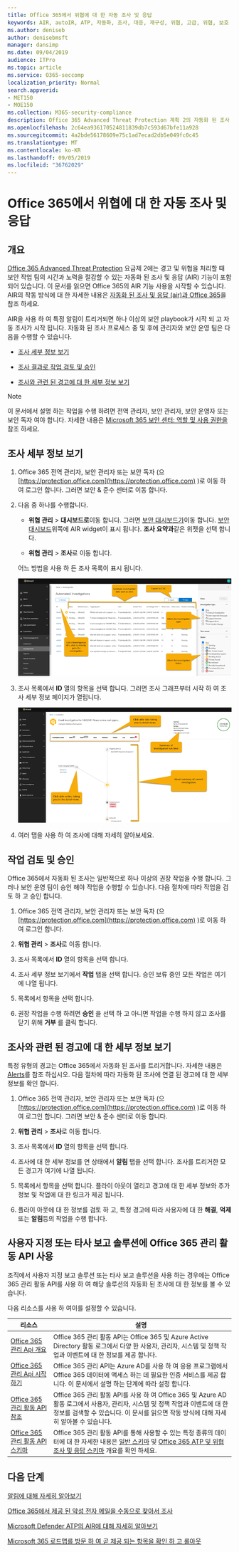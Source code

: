 ```yaml
---
title: Office 365에서 위협에 대 한 자동 조사 및 응답
keywords: AIR, autoIR, ATP, 자동화, 조사, 대응, 재구성, 위협, 고급, 위협, 보호
ms.author: deniseb
author: denisebmsft
manager: dansimp
ms.date: 09/04/2019
audience: ITPro
ms.topic: article
ms.service: O365-seccomp
localization_priority: Normal
search.appverid:
- MET150
- MOE150
ms.collection: M365-security-compliance
description: Office 365 Advanced Threat Protection 계획 2의 자동화 된 조사 및 응답 기능 사용을 시작 하세요.
ms.openlocfilehash: 2c64ea936170524811839db7c593d67bfe11a928
ms.sourcegitcommit: 4a2bde56178609e75c1ad7ecad2db5e049fc0c45
ms.translationtype: MT
ms.contentlocale: ko-KR
ms.lasthandoff: 09/05/2019
ms.locfileid: "36762029"
---
```

# <a name="automatically-investigate-and-respond-to-threats-in-office-365"></a>Office 365에서 위협에 대 한 자동 조사 및 응답

## <a name="overview"></a>개요

[Office 365 Advanced Threat Protection](office-365-atp.md) 요금제 2에는 경고 및 위협을 처리할 때 보안 작업 팀의 시간과 노력을 절감할 수 있는 자동화 된 조사 및 응답 (AIR) 기능이 포함 되어 있습니다. 이 문서를 읽으면 Office 365의 AIR 기능 사용을 시작할 수 있습니다. AIR의 작동 방식에 대 한 자세한 내용은 [자동화 된 조사 및 응답 (air)과 Office 365](automated-investigation-response-office.md)을 참조 하세요.

AIR을 사용 하 여 특정 알림이 트리거되면 하나 이상의 보안 playbook가 시작 되 고 자동 조사가 시작 됩니다. 자동화 된 조사 프로세스 중 및 후에 관리자와 보안 운영 팀은 다음을 수행할 수 있습니다.

- [조사 세부 정보 보기](#view-details-of-an-investigation)

- [조사 결과로 작업 검토 및 승인](#review-and-approve-actions) 

- [조사와 관련 된 경고에 대 한 세부 정보 보기](#view-details-about-an-alert-related-to-an-investigation)

> [!NOTE]
> 이 문서에서 설명 하는 작업을 수행 하려면 전역 관리자, 보안 관리자, 보안 운영자 또는 보안 독자 여야 합니다. 자세한 내용은 [Microsoft 365 보안 센터: 역할 및 사용 권한을](https://docs.microsoft.com/office365/securitycompliance/microsoft-security-and-compliance#required-licenses-and-permissions)참조 하세요.

## <a name="view-details-of-an-investigation"></a>조사 세부 정보 보기

1. Office 365 전역 관리자, 보안 관리자 또는 보안 독자 (으 [https://protection.office.com](https://protection.office.com) )로 이동 하 여 로그인 합니다. 그러면 보안 & 준수 센터로 이동 합니다.

2. 다음 중 하나를 수행합니다.

    - **위협 관리** > **대시보드로**이동 합니다. 그러면 [보안 대시보드가](security-dashboard.md)이동 합니다. [보안 대시보드](security-dashboard.md)위쪽에 AIR widget이 표시 됩니다. **조사 요약과**같은 위젯을 선택 합니다.

    - **위협 관리** > **조사**로 이동 합니다. 

    어느 방법을 사용 하 든 조사 목록이 표시 됩니다.

    ![AIR의 주 조사 페이지](media/air-maininvestigationpage.png) 

3. 조사 목록에서 **ID** 열의 항목을 선택 합니다. 그러면 조사 그래프부터 시작 하 여 조사 세부 정보 페이지가 열립니다.

    ![AIR 조사 그래프 페이지](media/air-investigationgraphpage.png)

4. 여러 탭을 사용 하 여 조사에 대해 자세히 알아보세요.

## <a name="review-and-approve-actions"></a>작업 검토 및 승인

Office 365에서 자동화 된 조사는 일반적으로 하나 이상의 권장 작업을 수행 합니다. 그러나 보안 운영 팀이 승인 해야 작업을 수행할 수 있습니다. 다음 절차에 따라 작업을 검토 하 고 승인 합니다.

1. Office 365 전역 관리자, 보안 관리자 또는 보안 독자 (으 [https://protection.office.com](https://protection.office.com) )로 이동 하 여 로그인 합니다. 

2. **위협 관리** > **조사**로 이동 합니다.

3. 조사 목록에서 **ID** 열의 항목을 선택 합니다. 

3. 조사 세부 정보 보기에서 **작업** 탭을 선택 합니다. 승인 보류 중인 모든 작업은 여기에 나열 됩니다.

4. 목록에서 항목을 선택 합니다.

5. 권장 작업을 수행 하려면 **승인** 을 선택 하 고 아니면 작업을 수행 하지 않고 조사를 닫기 위해 **거부** 를 클릭 합니다.

## <a name="view-details-about-an-alert-related-to-an-investigation"></a>조사와 관련 된 경고에 대 한 세부 정보 보기

특정 유형의 경고는 Office 365에서 자동화 된 조사를 트리거합니다. 자세한 내용은 [Alerts](automated-investigation-response-office.md#alerts)를 참조 하십시오. 다음 절차에 따라 자동화 된 조사에 연결 된 경고에 대 한 세부 정보를 확인 합니다.

1. Office 365 전역 관리자, 보안 관리자 또는 보안 독자 (으 [https://protection.office.com](https://protection.office.com) )로 이동 하 여 로그인 합니다. 그러면 보안 & 준수 센터로 이동 합니다.

2. **위협 관리** > **조사**로 이동 합니다.

3. 조사 목록에서 **ID** 열의 항목을 선택 합니다. 

4. 조사에 대 한 세부 정보를 연 상태에서 **알림** 탭을 선택 합니다. 조사를 트리거한 모든 경고가 여기에 나열 됩니다.

5. 목록에서 항목을 선택 합니다. 플라이 아웃이 열리고 경고에 대 한 세부 정보와 추가 정보 및 작업에 대 한 링크가 제공 됩니다.

6. 플라이 아웃에 대 한 정보를 검토 하 고, 특정 경고에 따라 사용자에 대 한 **해결**, **억제**또는 **알림**등의 작업을 수행 합니다. 

## <a name="use-the-office-365-management-activity-api-for-custom-or-third-party-reporting-solutions"></a>사용자 지정 또는 타사 보고 솔루션에 Office 365 관리 활동 API 사용

조직에서 사용자 지정 보고 솔루션 또는 타사 보고 솔루션을 사용 하는 경우에는 Office 365 관리 활동 API를 사용 하 여 해당 솔루션의 자동화 된 조사에 대 한 정보를 볼 수 있습니다.

다음 리소스를 사용 하 여이를 설정할 수 있습니다.

|리소스  |설명  |
|---------|---------|
|[Office 365 관리 Api 개요](https://docs.microsoft.com/office/office-365-management-api/office-365-management-apis-overview)     |Office 365 관리 활동 API는 Office 365 및 Azure Active Directory 활동 로그에서 다양 한 사용자, 관리자, 시스템 및 정책 작업과 이벤트에 대 한 정보를 제공 합니다.         |
|[Office 365 관리 Api 시작 하기](https://docs.microsoft.com/office/office-365-management-api/get-started-with-office-365-management-apis)     |Office 365 관리 API는 Azure AD를 사용 하 여 응용 프로그램에서 Office 365 데이터에 액세스 하는 데 필요한 인증 서비스를 제공 합니다. 이 문서에서 설명 하는 단계에 따라 설정 합니다.          |
|[Office 365 관리 활동 API 참조](https://docs.microsoft.com/office/office-365-management-api/office-365-management-activity-api-reference)     |Office 365 관리 활동 API를 사용 하 여 Office 365 및 Azure AD 활동 로그에서 사용자, 관리자, 시스템 및 정책 작업과 이벤트에 대 한 정보를 검색할 수 있습니다. 이 문서를 읽으면 작동 방식에 대해 자세히 알아볼 수 있습니다.        |
|[Office 365 관리 활동 API 스키마](https://docs.microsoft.com/office/office-365-management-api/office-365-management-activity-api-schema)     |Office 365 관리 활동 API를 통해 사용할 수 있는 특정 종류의 데이터에 대 한 자세한 내용은 [일반 스키마](https://docs.microsoft.com/office/office-365-management-api/office-365-management-activity-api-schema#common-schema) 및 [Office 365 ATP 및 위협 조사 및 응답 스키마](https://docs.microsoft.com/office/office-365-management-api/office-365-management-activity-api-schema#office-365-advanced-threat-protection-and-threat-investigation-and-response-schema) 개요를 확인 하세요.         |

## <a name="next-steps"></a>다음 단계

[알림에 대해 자세히 알아보기](alert-policies.md)

[Office 365에서 제공 된 악성 전자 메일을 수동으로 찾아서 조사](investigate-malicious-email-that-was-delivered.md)

[Microsoft Defender ATP의 AIR에 대해 자세히 알아보기](https://docs.microsoft.com/windows/security/threat-protection/microsoft-defender-atp/automated-investigations)

[Microsoft 365 로드맵를 방문 하 여 곧 제공 되는 항목을 확인 하 고 롤아웃](https://www.microsoft.com/microsoft-365/roadmap?filters=)
